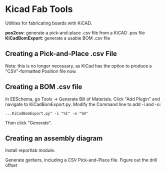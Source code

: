# Kicad Fab Tools

Utilities for fabricating boards with KiCAD.

**pos2csv**: generate a pick-and-place .csv file from a KiCAD .pos file
**KiCadBomExport**: generate a usable BOM .csv file

## Creating a Pick-and-Place .csv File

Note: this is no longer necessary, as KiCad has the option to produce a "CSV"-formatted Position file now.

## Creating a BOM .csv file

In EESchema, go Tools -> Generate Bill of Materials.  Click "Add Plugin" and navigate to KiCadBomExport.py.  Modify the Command line to add -i and -o:

```
...KiCadBomExport.py" -i "%I" -o "%O"
```

Then click "Generate".

## Creating an assembly diagram

Install reportlab module.

Generate gerbers, including a CSV Pick-and-Place file.
Figure out the drill offset